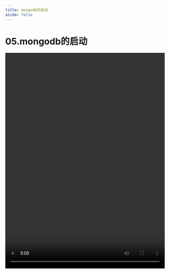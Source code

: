 ```yaml
---
title: mongodb的启动
aside: false
---
```


# 05.mongodb的启动

<video autoplay src="http://qn.chinavanes.com/nodejs/module-12/05.mongodb的启动.mp4" controls controlsList="nodownload" width="100%" height="680"/>

